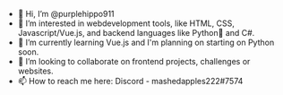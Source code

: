 - 👋 Hi, I’m @purplehippo911
- 👀 I’m interested in webdevelopment tools, like HTML, CSS, Javascript/Vue.js, and backend languages like Python🐍 and C#.
- 🌱 I’m currently learning Vue.js and I'm planning on starting on Python soon.
- 💞️ I’m looking to collaborate on frontend projects, challenges or websites.
- 📫 How to reach me here: Discord - mashedapples222#7574

<!---
purplehippo911/purplehippo911 is a ✨ special ✨ repository because its `README.md` (this file) appears on your GitHub profile.
You can click the Preview link to take a look at your changes.
--->
